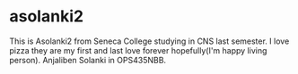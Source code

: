 # asolanki2

This is Asolanki2 from Seneca College studying in CNS last semester. I love pizza they are my first and last love forever hopefully(I'm happy living person). 
Anjaliben Solanki in OPS435NBB.

